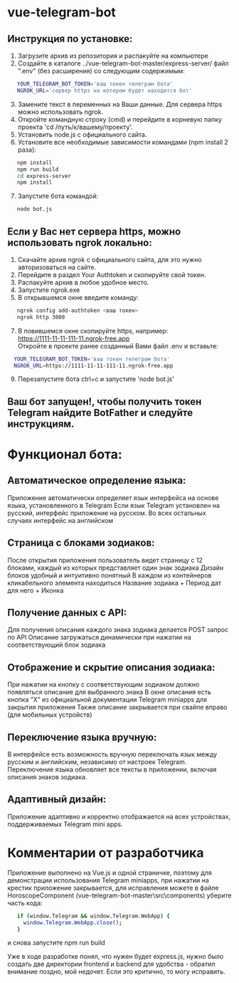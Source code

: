 # vue-telegram-bot

## Инструкция по установке:

1) Загрузите архив из репозитория и распакуйте на компьютере
2) Создайте в каталоге ../vue-telegram-bot-master/express-server/ файл ".env" (без расширения) со следующим содержимым:
```bash
   YOUR_TELEGRAM_BOT_TOKEN='ваш токен телеграм бота'
   NGROK_URL='сервер https на котором будет находится бот'
```
3) Замените текст в переменных на Ваши данные. Для сервера https можно использовать ngrok.  
4) Откройте командную строку (cmd) и перейдите в корневую папку проекта 'cd /путь/к/вашему/проекту'.  
5) Установить node.js с официального сайта.  
6) Установите все необходимые зависимости командами (npm install 2 раза):
```bash
   npm install
   npm run build
   cd express-server
   npm install
```
7) Запустите бота командой:
```bash
   node bot.js
```

## Если у Вас нет сервера https, можно использовать ngrok локально:

1) Скачайте архив ngrok с официального сайта, для это нужно авторизоваться на сайте.
2) Перейдите в раздел Your Authtoken и скопируйте свой токен.
3) Распакуйте архив в любое удобное место.
4) Запустите ngrok.exe
5) В открывшемся окне введите команду:
```bash
   ngrok config add-authtoken <ваш токен>
   ngrok http 3000
```
7) В повившемся окне скопируйте https, например:  
   https://1111-11-11-111-11.ngrok-free.app  
   Откройте в проекте ранее созданный Вами файл .env и вставьте:  
```bash
  YOUR_TELEGRAM_BOT_TOKEN='ваш токен телеграм бота'
  NGROK_URL=https://1111-11-11-111-11.ngrok-free.app
```
9) Перезапустите бота ctrl+c и запустите 'node bot.js'

## Ваш бот запущен!, чтобы получить токен Telegram найдите BotFather и следуйте инструкциям.

# Функционал бота:

## Автоматическое определение языка:
Приложение автоматически определяет язык интерфейса на основе языка, установленного в Telegram
Если язык Telegram установлен на русский, интерфейс приложение на русском. Во всех остальных случаях интерфейс на английском

## Страница с блоками зодиаков:
После открытия приложения пользователь видет страницу с 12 блоками, каждый из которых представляет один знак зодиака
Дизайн блоков удобный и интуитивно понятный
В каждом из контейнеров кликабельного элемента находиться Название зодиака + Период дат для него + Иконка

## Получение данных с API:
Для получения описания каждого знака зодиака делается POST запрос по API
Описание загружаться динамически при нажатии на соответствующий блок зодиака

## Отображение и скрытие описания зодиака:
При нажатии на кнопку с соответствующим зодиаком должно появляться описание для выбранного знака
В окне описания есть кнопка “X” из официальной документации Telegram miniapps для закрытия приложения
Также описание закрывается при свайпе вправо (для мобильных устройств)

## Переключение языка вручную:
В интерфейсе есть возможность вручную переключать язык между русским и английским, независимо от настроек Telegram.
Переключение языка обновляет все тексты в приложении, включая описания знаков зодиака.

## Адаптивный дизайн:
Приложение адаптивно и корректно отображается на всех устройствах, поддерживаемых Telegram mini apps.

# Комментарии от разработчика

Приложение выполнено на Vue.js и одной страничке, поэтому для демонстрации использования Telegram miniapps, при нажатии на крестик приложение закрывается, для исправления можете в файле HoroscopeComponent (vue-telegram-bot-master\src\components) уберите часть кода:  
```bash
   if (window.Telegram && window.Telegram.WebApp) {  
     window.Telegram.WebApp.close();  
   }  
```
и снова запустите npm run build  
  
Уже в ходе разработке понял, что нужен будет express.js, нужно было создать две директории frontend и backend для удобства - обратил внимание поздно, мой недочет. Если это критично, то могу исправить.

